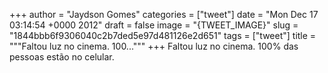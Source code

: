 
+++
author = "Jaydson Gomes"
categories = ["tweet"]
date = "Mon Dec 17 03:14:54 +0000 2012"
draft = false
image = "{TWEET_IMAGE}"
slug = "1844bbb6f9306040c2b7ded5e97d481126e2d651"
tags = ["tweet"]
title = """Faltou luz no cinema. 100..."""
+++
Faltou luz no cinema. 100% das pessoas estão no celular.
